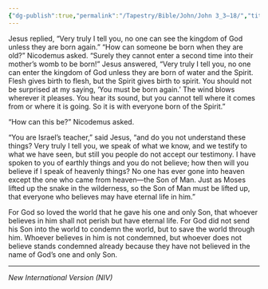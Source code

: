 ```yaml
---
{"dg-publish":true,"permalink":"/Tapestry/Bible/John/John 3_3–18/","title":"John 3:3–18","hide":true,"tags":["bible","bible-verse"],"dgHomeLink":true,"dgShowLocalGraph":true,"dgEnableSearch":true}
---
```


Jesus replied, “Very truly I tell you, no one can see the kingdom of God unless they are born again.”
“How can someone be born when they are old?” Nicodemus asked. “Surely they cannot enter a second time into their mother’s womb to be born!”
Jesus answered, “Very truly I tell you, no one can enter the kingdom of God unless they are born of water and the Spirit.  Flesh gives birth to flesh, but the Spirit gives birth to spirit.  You should not be surprised at my saying, ‘You must be born again.’ The wind blows wherever it pleases. You hear its sound, but you cannot tell where it comes from or where it is going. So it is with everyone born of the Spirit.”

“How can this be?” Nicodemus asked.

 “You are Israel’s teacher,” said Jesus, “and do you not understand these things?  Very truly I tell you, we speak of what we know, and we testify to what we have seen, but still you people do not accept our testimony.  I have spoken to you of earthly things and you do not believe; how then will you believe if I speak of heavenly things?  No one has ever gone into heaven except the one who came from heaven—the Son of Man. Just as Moses lifted up the snake in the wilderness, so the Son of Man must be lifted up, that everyone who believes may have eternal life in him.”

For God so loved the world that he gave his one and only Son, that whoever believes in him shall not perish but have eternal life.  For God did not send his Son into the world to condemn the world, but to save the world through him. Whoever believes in him is not condemned, but whoever does not believe stands condemned already because they have not believed in the name of God’s one and only Son.

---
*New International Version (NIV)*